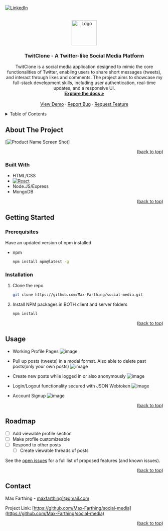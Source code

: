 <a id="readme-top"></a>

<!-- PROJECT SHIELDS -->
<!--
*** I'm using markdown "reference style" links for readability.
*** Reference links are enclosed in brackets [ ] instead of parentheses ( ).
*** See the bottom of this document for the declaration of the reference variables
*** for contributors-url, forks-url, etc. This is an optional, concise syntax you may use.
*** https://www.markdownguide.org/basic-syntax/#reference-style-links
-->
[![LinkedIn][linkedin-shield]][linkedin-url]



<!-- PROJECT LOGO -->
<br />
<div align="center">
  <a href="https://github.com/Max-Farthing/social-media">
    <img src="images/logo.png" alt="Logo" width="80" height="80">
  </a>

<h3 align="center">TwitClone - A Twitter-like Social Media Platform</h3>

  <p align="center">
    TwitClone is a social media application designed to mimic the core functionalities of Twitter, enabling users to share short messages (tweets), and interact through likes and comments. The project aims to showcase my full-stack development skills, including user authentication, real-time updates, and a responsive UI.
    <br />
    <a href="https://github.com/Max-Farthing/social-media"><strong>Explore the docs »</strong></a>
    <br />
    <br />
    <a href="https://github.com/Max-Farthing/social-media">View Demo</a>
    ·
    <a href="https://github.com/Max-Farthing/social-media/issues/new?labels=bug&template=bug-report---.md">Report Bug</a>
    ·
    <a href="https://github.com/Max-Farthing/social-media/issues/new?labels=enhancement&template=feature-request---.md">Request Feature</a>
  </p>
</div>



<!-- TABLE OF CONTENTS -->
<details>
  <summary>Table of Contents</summary>
  <ol>
    <li>
      <a href="#about-the-project">About The Project</a>
      <ul>
        <li><a href="#built-with">Built With</a></li>
      </ul>
    </li>
    <li>
      <a href="#getting-started">Getting Started</a>
      <ul>
        <li><a href="#prerequisites">Prerequisites</a></li>
        <li><a href="#installation">Installation</a></li>
      </ul>
    </li>
    <li><a href="#usage">Usage</a></li>
    <li><a href="#roadmap">Roadmap</a></li>
    <li><a href="#contact">Contact</a></li>
    <li><a href="#acknowledgments">Acknowledgments</a></li>
  </ol>
</details>



<!-- ABOUT THE PROJECT -->
## About The Project

[![Product Name Screen Shot][product-screenshot]]<!--(https://example.com)-->



<p align="right">(<a href="#readme-top">back to top</a>)</p>



### Built With

* HTML/CSS
* [![React][React.js]][React-url]
* Node.JS/Express
* MongoDB

<p align="right">(<a href="#readme-top">back to top</a>)</p>


<!-- GETTING STARTED -->
## Getting Started

### Prerequisites

Have an updated version of npm installed
* npm
  ```sh
  npm install npm@latest -g
  ```

### Installation

1. Clone the repo
   ```sh
   git clone https://github.com/Max-Farthing/social-media.git
   ```
2. Install NPM packages in BOTH client and server folders
   ```sh
   npm install
   ```

<p align="right">(<a href="#readme-top">back to top</a>)</p>


<!-- USAGE EXAMPLES -->
## Usage

- Working Profile Pages
![image](https://github.com/user-attachments/assets/7d6fc7b7-06e0-4a2d-826b-81d689a33394)

- Pull up posts (tweets) in a modal format. Also able to delete past posts(only your own posts)
![image](https://github.com/user-attachments/assets/7e9700dc-5a94-4fd1-8dbf-632714f0560e)

- Create new posts while logged in or also anonymously
![image](https://github.com/user-attachments/assets/93d6b8fe-9050-48ea-8e93-3e1dba15a355)

- Login/Logout functionality secured with JSON Webtoken
![image](https://github.com/user-attachments/assets/c1e9aea1-964f-4267-8747-b8572e49fd56)

- Account Signup
![image](https://github.com/user-attachments/assets/18157e05-e807-481d-b82d-11d522a723dc)

<p align="right">(<a href="#readme-top">back to top</a>)</p>


<!-- ROADMAP -->
## Roadmap

- [ ] Add viewable profile section
- [ ] Make profile customizeable
- [ ] Respond to other posts
    - [ ] Create viewable threads of posts

See the [open issues](https://github.com/Max-Farthing/social-media/issues) for a full list of proposed features (and known issues).

<p align="right">(<a href="#readme-top">back to top</a>)</p>


<!-- CONTACT -->
## Contact

Max Farthing - maxfarthing1@gmail.com

Project Link: [https://github.com/Max-Farthing/social-media](https://github.com/Max-Farthing/social-media)

<p align="right">(<a href="#readme-top">back to top</a>)</p>

<!-- MARKDOWN LINKS & IMAGES -->
<!-- https://www.markdownguide.org/basic-syntax/#reference-style-links -->
[linkedin-shield]: https://img.shields.io/badge/-LinkedIn-black.svg?style=for-the-badge&logo=linkedin&colorB=555
[linkedin-url]: https://linkedin.com/in/maximus-farthing
[product-screenshot]: ![image](https://github.com/user-attachments/assets/50b1ae59-3692-4b84-b29f-1313f7069dbc)
[React.js]: https://img.shields.io/badge/React-20232A?style=for-the-badge&logo=react&logoColor=61DAFB
[React-url]: https://reactjs.org/